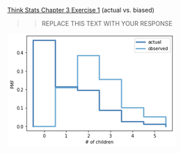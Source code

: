 [Think Stats Chapter 3 Exercise 1](http://greenteapress.com/thinkstats2/html/thinkstats2004.html#toc31) (actual vs. biased)

>> REPLACE THIS TEXT WITH YOUR RESPONSE

![PMF histogram](https://github.com/enndy6285/dsp/blob/master/img/2-01%20exercise.png)
